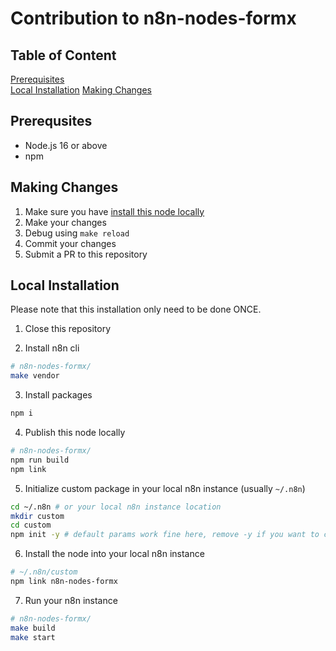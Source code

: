 # Contribution to n8n-nodes-formx

## Table of Content

[Prerequisites](#prerequsites)  
[Local Installation](#local-installation)
[Making Changes](#making-changes)


## Prerequsites
- Node.js 16 or above
- npm

## Making Changes
1. Make sure you have [install this node locally]((#local-installation))
2. Make your changes
3. Debug using `make reload`
4. Commit your changes
5. Submit a PR to this repository


## Local Installation 
Please note that this installation only need to be done ONCE.

1. Close this repository

2. Install n8n cli

```bash
# n8n-nodes-formx/
make vendor
```

3. Install packages

```bash
npm i
```

4. Publish this node locally

```bash
# n8n-nodes-formx/
npm run build
npm link
```


5. Initialize custom package in your local n8n instance (usually `~/.n8n`)

```bash
cd ~/.n8n # or your local n8n instance location
mkdir custom
cd custom
npm init -y # default params work fine here, remove -y if you want to customize
```

6. Install the node into your local n8n instance

```bash
# ~/.n8n/custom
npm link n8n-nodes-formx
```

7. Run your n8n instance

```bash
# n8n-nodes-formx/
make build
make start
```



